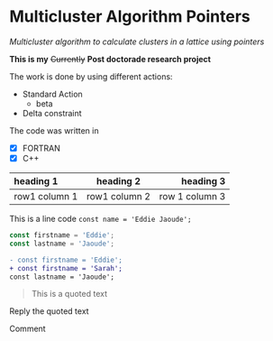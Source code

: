 # Multicluster Algorithm Pointers

*Multicluster algorithm to calculate clusters in a lattice using pointers*

**This is my** ~~Currently~~ **Post doctorade research project**

The work is done by using different actions:
- Standard Action
  - beta
- Delta constraint

The code was written in
- [x] FORTRAN
- [x] C++

| heading 1 | heading 2 | heading 3 |
| :--- |:---: | ---: |
| row1 column 1 | row1 column 2 | row 1 column 3 |

This is a line code `const name = 'Eddie Jaoude';`

```ts
const firstname = 'Eddie';
const lastname = 'Jaoude';
```


```diff
- const firstname = 'Eddie';
+ const firstname = 'Sarah';
const lastname = 'Jaoude';
```

> This is a quoted text

Reply the quoted text

<!-- This is a comment --!>

Comment
